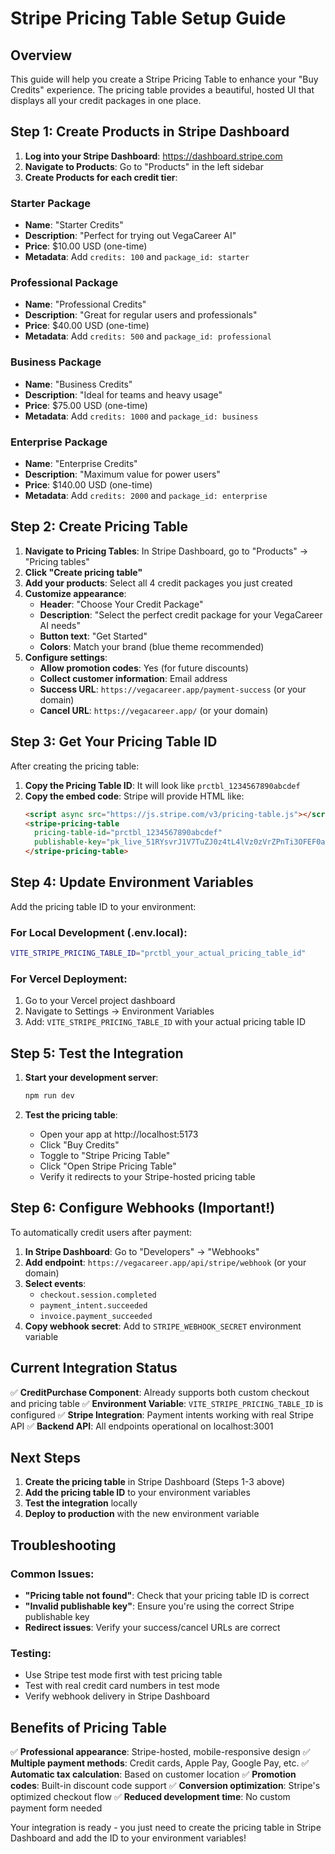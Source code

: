# Stripe Pricing Table Setup Guide

## Overview
This guide will help you create a Stripe Pricing Table to enhance your "Buy Credits" experience. The pricing table provides a beautiful, hosted UI that displays all your credit packages in one place.

## Step 1: Create Products in Stripe Dashboard

1. **Log into your Stripe Dashboard**: https://dashboard.stripe.com
2. **Navigate to Products**: Go to "Products" in the left sidebar
3. **Create Products for each credit tier**:

### Starter Package
- **Name**: "Starter Credits"
- **Description**: "Perfect for trying out VegaCareer AI"
- **Price**: $10.00 USD (one-time)
- **Metadata**: Add `credits: 100` and `package_id: starter`

### Professional Package  
- **Name**: "Professional Credits"
- **Description**: "Great for regular users and professionals"
- **Price**: $40.00 USD (one-time)
- **Metadata**: Add `credits: 500` and `package_id: professional`

### Business Package
- **Name**: "Business Credits" 
- **Description**: "Ideal for teams and heavy usage"
- **Price**: $75.00 USD (one-time)
- **Metadata**: Add `credits: 1000` and `package_id: business`

### Enterprise Package
- **Name**: "Enterprise Credits"
- **Description**: "Maximum value for power users"
- **Price**: $140.00 USD (one-time)
- **Metadata**: Add `credits: 2000` and `package_id: enterprise`

## Step 2: Create Pricing Table

1. **Navigate to Pricing Tables**: In Stripe Dashboard, go to "Products" → "Pricing tables"
2. **Click "Create pricing table"**
3. **Add your products**: Select all 4 credit packages you just created
4. **Customize appearance**:
   - **Header**: "Choose Your Credit Package"
   - **Description**: "Select the perfect credit package for your VegaCareer AI needs"
   - **Button text**: "Get Started"
   - **Colors**: Match your brand (blue theme recommended)
5. **Configure settings**:
   - **Allow promotion codes**: Yes (for future discounts)
   - **Collect customer information**: Email address
   - **Success URL**: `https://vegacareer.app/payment-success` (or your domain)
   - **Cancel URL**: `https://vegacareer.app/` (or your domain)

## Step 3: Get Your Pricing Table ID

After creating the pricing table:
1. **Copy the Pricing Table ID**: It will look like `prctbl_1234567890abcdef`
2. **Copy the embed code**: Stripe will provide HTML like:
   ```html
   <script async src="https://js.stripe.com/v3/pricing-table.js"></script>
   <stripe-pricing-table 
     pricing-table-id="prctbl_1234567890abcdef"
     publishable-key="pk_live_51RYsvrJ1V7TuZJ0z4tL4lVz0zVrZPnTi3OFEF0aYWxjtUPKiKoYWt8sP02qzZFVAzt1XrBjNj2i6V9xuCtynpg86005tXMh1zV">
   </stripe-pricing-table>
   ```

## Step 4: Update Environment Variables

Add the pricing table ID to your environment:

### For Local Development (.env.local):
```bash
VITE_STRIPE_PRICING_TABLE_ID="prctbl_your_actual_pricing_table_id"
```

### For Vercel Deployment:
1. Go to your Vercel project dashboard
2. Navigate to Settings → Environment Variables
3. Add: `VITE_STRIPE_PRICING_TABLE_ID` with your actual pricing table ID

## Step 5: Test the Integration

1. **Start your development server**:
   ```bash
   npm run dev
   ```

2. **Test the pricing table**:
   - Open your app at http://localhost:5173
   - Click "Buy Credits" 
   - Toggle to "Stripe Pricing Table"
   - Click "Open Stripe Pricing Table"
   - Verify it redirects to your Stripe-hosted pricing table

## Step 6: Configure Webhooks (Important!)

To automatically credit users after payment:

1. **In Stripe Dashboard**: Go to "Developers" → "Webhooks"
2. **Add endpoint**: `https://vegacareer.app/api/stripe/webhook` (or your domain)
3. **Select events**:
   - `checkout.session.completed`
   - `payment_intent.succeeded`
   - `invoice.payment_succeeded`
4. **Copy webhook secret**: Add to `STRIPE_WEBHOOK_SECRET` environment variable

## Current Integration Status

✅ **CreditPurchase Component**: Already supports both custom checkout and pricing table
✅ **Environment Variable**: `VITE_STRIPE_PRICING_TABLE_ID` is configured
✅ **Stripe Integration**: Payment intents working with real Stripe API
✅ **Backend API**: All endpoints operational on localhost:3001

## Next Steps

1. **Create the pricing table** in Stripe Dashboard (Steps 1-3 above)
2. **Add the pricing table ID** to your environment variables
3. **Test the integration** locally
4. **Deploy to production** with the new environment variable

## Troubleshooting

### Common Issues:
- **"Pricing table not found"**: Check that your pricing table ID is correct
- **"Invalid publishable key"**: Ensure you're using the correct Stripe publishable key
- **Redirect issues**: Verify your success/cancel URLs are correct

### Testing:
- Use Stripe test mode first with test pricing table
- Test with real credit card numbers in test mode
- Verify webhook delivery in Stripe Dashboard

## Benefits of Pricing Table

✅ **Professional appearance**: Stripe-hosted, mobile-responsive design
✅ **Multiple payment methods**: Credit cards, Apple Pay, Google Pay, etc.
✅ **Automatic tax calculation**: Based on customer location
✅ **Promotion codes**: Built-in discount code support
✅ **Conversion optimization**: Stripe's optimized checkout flow
✅ **Reduced development time**: No custom payment form needed

Your integration is ready - you just need to create the pricing table in Stripe Dashboard and add the ID to your environment variables! 